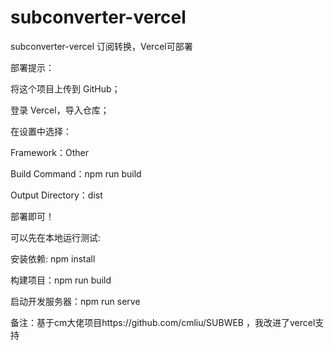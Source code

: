 # subconverter-vercel
subconverter-vercel 订阅转换，Vercel可部署

部署提示：

将这个项目上传到 GitHub；

登录 Vercel，导入仓库；

在设置中选择：

Framework：Other

Build Command：npm run build

Output Directory：dist

部署即可！

可以先在本地运行测试:

安装依赖: npm install

构建项目：npm run build

启动开发服务器：npm run serve

备注：基于cm大佬项目https://github.com/cmliu/SUBWEB ，我改进了vercel支持

